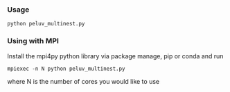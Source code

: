 

### Usage

```
python peluv_multinest.py

```

### Using with MPI 

Install the mpi4py python library via package manage, pip or conda and run

```
mpiexec -n N python peluv_multinest.py
```

where N is the number of cores you would like to use
